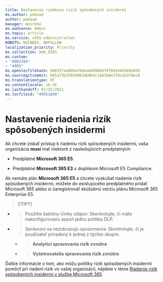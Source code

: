 ```yaml
---
title: Nastavenie riadenia rizík spôsobených insidermi
ms.author: pebaum
author: pebaum
manager: mnirkhe
ms.audience: Admin
ms.topic: article
ms.service: o365-administration
ROBOTS: NOINDEX, NOFOLLOW
localization_priority: Priority
ms.collection: Adm_O365
ms.custom:
- "9002284"
- "4405"
ms.openlocfilehash: 90655fea0b8a7debabdd986bf0f89244d509e8d9
ms.sourcegitcommit: 605a73b159d30634b064c1b63b0e734ceb3fdec8
ms.translationtype: HT
ms.contentlocale: sk-SK
ms.lasthandoff: 01/25/2021
ms.locfileid: "49951840"
---
```

# <a name="set-up-insider-risk-management"></a>Nastavenie riadenia rizík spôsobených insidermi

Ak chcete získať prístup k riadeniu rizík spôsobených insidermi, vaša organizácia **musí** mať niektoré z nasledujúcich predplatných:

- Predplatné **Microsoft 365 E5**.

- Predplatné **Microsoft 365 E3** s doplnkom Microsoft E5 Compliance.

Ak nemáte plán **Microsoft 365 E5** a chcete vyskúšať riadenie rizík spôsobených insidermi, môžete do existujúceho predplatného pridať Microsoft 365 alebo si zaregistrovať skúšobnú verziu plánu Microsoft 365 Enterprise E5.

> [!TIPY]
- > Použitie šablóny Úniky údajov: Skontrolujte, či máte nakonfigurovanú aspoň jednu politiku DLP.
- > Správcovi sa nezobrazujú upozornenia: Skontrolujte, či je používateľ priradený k jednej z týchto skupín:
    - >**Analytici spravovania rizík zvnútra**
    - >**Vyšetrovatelia spravovania rizík zvnútra**

Ďalšie informácie o tom, ako môžu politiky rizík spôsobených insidermi pomôcť pri riadení rizík vo vašej organizácii, nájdete v téme [Riadenie rizík spôsobených insidermi v službe Microsoft 365](https://go.microsoft.com/fwlink/?linkid=2123907).
